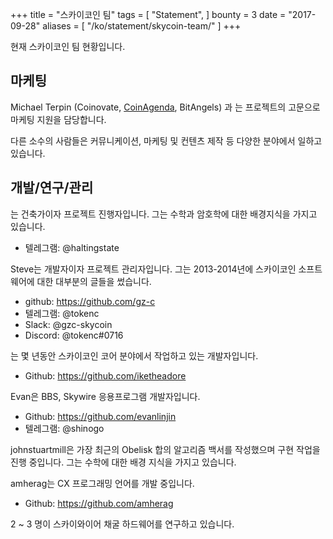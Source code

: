 +++
title = "스카이코인 팀"
tags = [
    "Statement",
]
bounty = 3
date = "2017-09-28"
aliases = [
	"/ko/statement/skycoin-team/"
]
+++

현재 스카이코인 팀 현황입니다.

## 마케팅

Michael Terpin (Coinovate, [CoinAgenda](http://www.coinagenda.com/), BitAngels) 과
는 프로젝트의 고문으로 마케팅 지원을 담당합니다.

다른 소수의 사람들은 커뮤니케이션, 마케팅 및 컨텐츠 제작 등
다양한 분야에서 일하고 있습니다.

## 개발/연구/관리

는 건축가이자 프로젝트 진행자입니다. 그는 수학과 암호학에 대한 배경지식을 가지고 있습니다.

* 텔레그램: @haltingstate

Steve는 개발자이자 프로젝트 관리자입니다. 그는 2013-2014년에 스카이코인 소프트웨어에 대한 대부분의 글들을 썼습니다.

* github: https://github.com/gz-c
* 텔레그램: @tokenc
* Slack: @gzc-skycoin
* Discord: @tokenc#0716

는 몇 년동안 스카이코인 코어 분야에서 작업하고 있는 개발자입니다.

* Github: https://github.com/iketheadore

Evan은 BBS, Skywire 응용프로그램 개발자입니다.

* Github: https://github.com/evanlinjin
* 텔레그램: @shinogo

johnstuartmill은 가장 최근의 Obelisk 합의 알고리즘 백서를 작성했으며 구현 작업을 진행 중입니다.
그는 수학에 대한 배경 지식을 가지고 있습니다.

amherag는 CX 프로그래밍 언어를 개발 중입니다.

* Github: https://github.com/amherag

2 ~ 3 명이 스카이와이어 채굴 하드웨어를 연구하고 있습니다.
